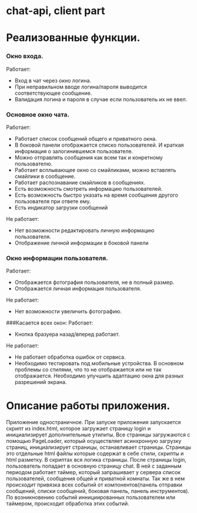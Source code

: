 chat-api, client part
=====================

# Реализованные функции.
### Окно входа.
Работает:
- Вход в чат через окно логина. 
- При неправильном вводе логина/пароля выводится соответствующее сообщение.
- Валидация логина и пароля в случае если пользователь их не ввел.

### Основное окно чата.
Работает:

- Работает список сообщений общего и приватного окна. 
- В боковой панели отображается списко пользователей. И краткая информация о залогинившемся пользователе. 
- Можно отправлять сообщения как всем так и конретному пользователю.
- Работает всплывающее окно со смайликами, можно вставлять смайлики в сообщение. 
- Работает распознавание смайликов в сообщениях.
- Есть возможность смотреть информацию пользователей.
- Есть возможность быстро указать на время сообщения другого пользователя при ответе ему.
- Есть индикатор загрузки сообщений

Не работает:

- Нет возможности редактировать личную информацию пользователя. 
- Отображение личной информации в боковой панели

### Окно информации пользователя.
Работает:

- Отображается фотография пользователя, не в полный размер. 
- Отображается личная информация пользователя.

Не работает:

- Нет возможности увеличить фотографию.

###Касается всех окон:
Работает:

- Кнопка бразуера назад/вперед работает.

Не работает:

- Не работает обработка ошибок от сервиса. 
- Необходимо тестировать под мобильные устройства. В основном проблемы со стилями, что то не отображается или не так отображается. Необходимо улучшить адаптацию окна для разных разрешений экрана. 

# Описание работы приложения.
Приложение одностраничное. При запуске приложения запускается скрипт из index.html, которое загружает страницу login и инициализирует дополнительные утилиты. Все страницы загружаются с помощью PageLoader, который осуществляет асинхронную загрузку страниц, инициализирует страницы, останавливает страницы. Страницы это отдельные html файлы которые содержат в себе стили, скрипты и html разметку. В скриптах вся логика страницы. 
После страницы login, пользователь попадает в основную страницу chat. В ней с заданным периодом работает таймер, который запрашивает у сервера список пользователей, сообщения общей и приватной комнаты. Так же в нем происходит привязка всех событий от компонентов(панель отправки сообщений, списки сообщений, боковая панель, панель инструментов). По возникновению событий иннициированных пользователем или таймером, происходит обработка этих событий.

